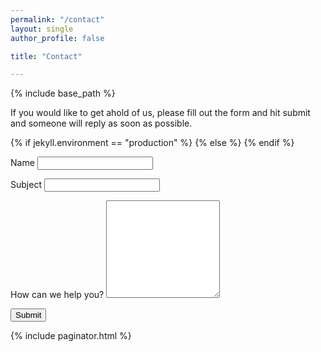 ```yaml
---
permalink: "/contact"
layout: single
author_profile: false

title: "Contact"

---
```


{% include base_path %}

If you would like to get ahold of us, please fill out the form and hit submit and someone will reply as soon as possible.

<form action="https://getsimpleform.com/messages?form_api_token=935cf1c8889ced426eccce7fcc4ed9e3" method="post">

  {% if jekyll.environment == "production" %}
    <input type='hidden' name='redirect_to' value='{{site.environments.production.url}}/thank_you.html' />
  {% else %}
    <input type='hidden' name='redirect_to' value='{{site.environments.development.url}}/thank_you.html' />
  {% endif %}

  <!-- all your input fields here.... -->
  <div style="margin-bottom: 1em;">
    <label for='name'>Name</label>
    <input type='text' name='name' />
  </div>

  <div style="margin-bottom: 1em;">
    <label for='subject'>Subject</label>
    <input type='text' name='subject' />
  </div>

  <div style="margin-bottom: 1em;">
    <label for='content'>How can we help you?</label>
    <textarea name='content' rows='10'></textarea>
  </div>

  <div style="margin-bottom: 1em;">
    <input class='btn btn--large btn--info' type='submit' value='Submit' />
  </div>
</form>

{% include paginator.html %}
